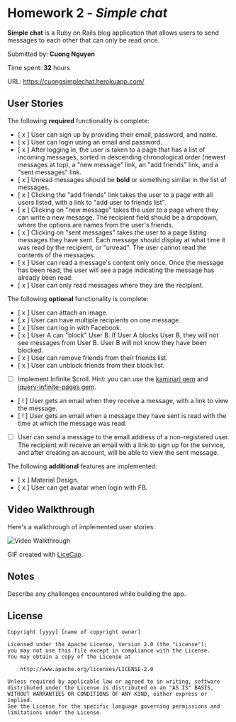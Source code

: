 # Homework 2 - *Simple chat*

**Simple chat** is a Ruby on Rails blog application that allows users to send messages to each other that can only be read once.

Submitted by: **Cuong Nguyen**

Time spent: **32** hours

URL: https://cuongsimplechat.herokuapp.com/

## User Stories

The following **required** functionality is complete:


* [ x ] User can sign up by providing their email, password, and name. 
* [ x ] User can login using an email and password. 
* [ x ] After logging in, the user is taken to a page that has a list of incoming messages, sorted in descending chronological order (newest messages at top), a "new message" link, an "add friends" link, and a "sent messages" link.
* [ x ] Unread messages should be **bold** or something similar in the list of messages. 
* [ x ] Clicking the "add friends" link takes the user to a page with all users listed, with a link to "add user to friends list". 
* [ x ] Clicking on "new message" takes the user to a page where they can write a new mesasge. The recipient field should be a dropdown, where the options are names from the user's friends.
* [ x ] Clicking on "sent messages" takes the user to a page listing messages they have sent. Each message should display at what time it was read by the recipient, or "unread". The user cannot read the contents of the messages.
* [ x ] User can read a message's content only once. Once the message has been read, the user will see a page indicating the message has already been read.
* [ x ] User can only read messages where they are the recipient.

The following **optional** functionality is complete:

* [ x ] User can attach an image.
* [ x ] User can have multiple recipients on one message. 
* [ x ] User can log in with Facebook. 
* [ x ] User A can "block" User B. If User A blocks User B, they will not see messages from User B. User B will not know they have been blocked.
* [ x ] User can remove friends from their friends list.
* [ x ] User can unblock friends from their block list.
* [ ] Implement Infinite Scroll. Hint: you can use the [kaminari gem](https://github.com/amatsuda/kaminari) and [jquery-infinite-pages gem](https://github.com/magoosh/jquery-infinite-pages).
* [ ! ] User gets an email when they receive a message, with a link to view the message.
* [ ! ] User gets an email when a message they have sent is read with the time at which the message was read.
* [ ] User can send a message to the email address of a non-registered user. The recipient will receive an email with a link to sign up for the service, and after creating an account, will be able to view the sent message. 

The following **additional** features are implemented:

* [ x ] Material Design.
* [ x ] User can get avatar when login with FB. 

## Video Walkthrough 

Here's a walkthrough of implemented user stories:

![Video Walkthrough](relative-path-to-your-gif-file-on-github-or-absolute-path-to-file-on-imgur-or-youtube)

GIF created with [LiceCap](http://www.cockos.com/licecap/).

## Notes

Describe any challenges encountered while building the app.

## License

    Copyright [yyyy] [name of copyright owner]

    Licensed under the Apache License, Version 2.0 (the "License");
    you may not use this file except in compliance with the License.
    You may obtain a copy of the License at

        http://www.apache.org/licenses/LICENSE-2.0

    Unless required by applicable law or agreed to in writing, software
    distributed under the License is distributed on an "AS IS" BASIS,
    WITHOUT WARRANTIES OR CONDITIONS OF ANY KIND, either express or implied.
    See the License for the specific language governing permissions and
    limitations under the License.